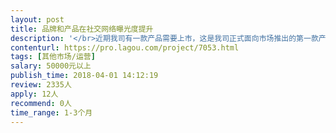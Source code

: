 ```yaml
---                
layout: post       
title: 品牌和产品在社交网络曝光度提升           
description: '</br>近期我司有一款产品需要上市，这是我司正式面向市场推出的第一款产品，因此此前并无营销资源积累。需要一位营销专家配合进行营销案的策划和执行</br>希望可以做到：</br>1 营销方案的策划，如规划需要在哪些常见社交媒体曝光，曝光方案</br>2 营销内容策划，由于需要在社交网络曝光，因此曝光的内容需要策划，如软文或帖子内容等</br>3 营销资源对接，可以对接需要的网红或者写手，进行推广执行</br>'     
contenturl: https://pro.lagou.com/project/7053.html      
tags: [其他市场/运营]            
salary: 50000元以上          
publish_time: 2018-04-01 14:12:19         
review: 2335人                   
apply: 12人                   
recommend: 0人                   
time_range: 1-3个月              
---                 
```

